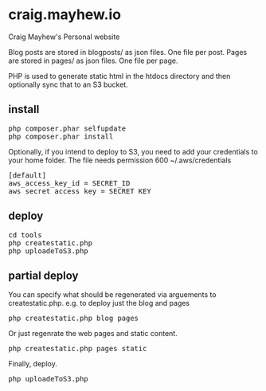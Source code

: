 # craig.mayhew.io

Craig Mayhew's Personal website

Blog posts are stored in blogposts/ as json files. One file per post.
Pages are stored in pages/ as json files. One file per page.

PHP is used to generate static html in the htdocs directory and then optionally sync that to an S3 bucket.

## install

<pre>
php composer.phar selfupdate
php composer.phar install
</pre>

Optionally, if you intend to deploy to S3, you need to add your credentials to your home folder. The file needs permission 600 ~/.aws/credentials

<pre>
[default]
aws_access_key_id = SECRET_ID
aws_secret_access_key = SECRET_KEY
</pre>

## deploy

<pre>
cd tools
php createstatic.php
php uploadeToS3.php
</pre>

## partial deploy

You can specify what should be regenerated via arguements to createstatic.php.  e.g. to deploy just the blog and pages
<pre>
php createstatic.php blog pages 
</pre>

Or just regenrate the web pages and static content.
<pre>
php createstatic.php pages static 
</pre>

Finally, deploy.
<pre>
php uploadeToS3.php
</pre>

